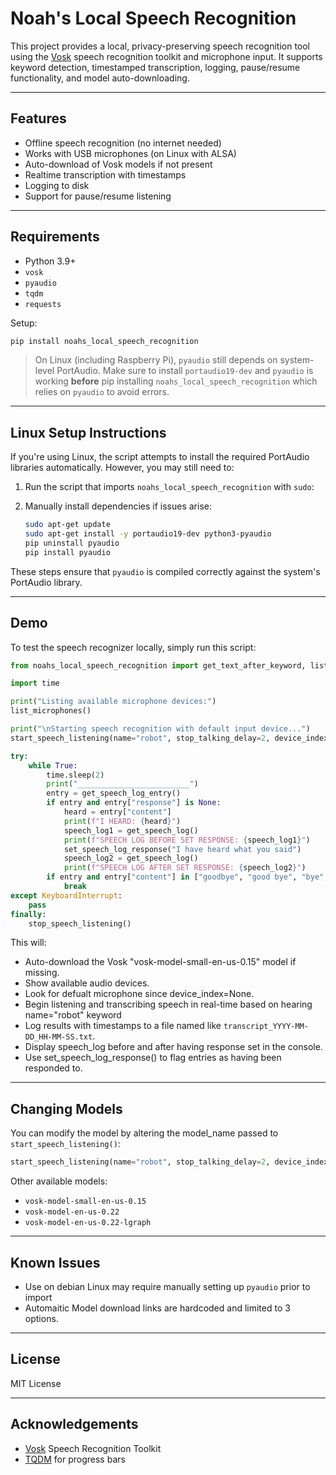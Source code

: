 # Noah's Local Speech Recognition

This project provides a local, privacy-preserving speech recognition tool using the [Vosk](https://alphacephei.com/vosk/) speech recognition toolkit and microphone input. It supports keyword detection, timestamped transcription, logging, pause/resume functionality, and model auto-downloading.

---

## Features

* Offline speech recognition (no internet needed)
* Works with USB microphones (on Linux with ALSA)
* Auto-download of Vosk models if not present
* Realtime transcription with timestamps
* Logging to disk
* Support for pause/resume listening

---

## Requirements

* Python 3.9+
* `vosk`
* `pyaudio`
* `tqdm`
* `requests`

Setup:

```bash
pip install noahs_local_speech_recognition
```

> On Linux (including Raspberry Pi), `pyaudio` still depends on system-level PortAudio. Make sure to install `portaudio19-dev` and `pyaudio` is working **before** pip installing `noahs_local_speech_recognition` which relies on `pyaudio` to avoid errors.

---

## Linux Setup Instructions

If you're using Linux, the script attempts to install the required PortAudio libraries automatically. However, you may still need to:

1. Run the script that imports `noahs_local_speech_recognition` with `sudo`:

2. Manually install dependencies if issues arise:

   ```bash
   sudo apt-get update
   sudo apt-get install -y portaudio19-dev python3-pyaudio
   pip uninstall pyaudio
   pip install pyaudio
   ```

These steps ensure that `pyaudio` is compiled correctly against the system's PortAudio library.

---

## Demo

To test the speech recognizer locally, simply run this script:

```python
from noahs_local_speech_recognition import get_text_after_keyword, list_microphones, start_speech_listening, stop_speech_listening, get_speech_log, get_speech_log_entry, set_speech_log_response, remove_speech_log_entry, pause_speech_listening, resume_speech_listening

import time

print("Listing available microphone devices:")
list_microphones()

print("\nStarting speech recognition with default input device...")
start_speech_listening(name="robot", stop_talking_delay=2, device_index=None, model_name="vosk-model-small-en-us-0.15")

try:
    while True:
        time.sleep(2)
        print("_________________________")
        entry = get_speech_log_entry()
        if entry and entry["response"] is None:
            heard = entry["content"]
            print(f"I HEARD: {heard}")
            speech_log1 = get_speech_log()
            print(f"SPEECH LOG BEFORE SET RESPONSE: {speech_log1}")
            set_speech_log_response("I have heard what you said")
            speech_log2 = get_speech_log()
            print(f"SPEECH LOG AFTER SET RESPONSE: {speech_log2}")
        if entry and entry["content"] in ["goodbye", "good bye", "bye", "quit", "end", "exit"]:
            break
except KeyboardInterrupt:
    pass
finally:
    stop_speech_listening()
```

This will:

* Auto-download the Vosk "vosk-model-small-en-us-0.15" model if missing.
* Show available audio devices.
* Look for defualt microphone since device_index=None.
* Begin listening and transcribing speech in real-time based on hearing name="robot" keyword
* Log results with timestamps to a file named like `transcript_YYYY-MM-DD_HH-MM-SS.txt`.
* Display speech_log before and after having response set in the console.
* Use set_speech_log_response() to flag entries as having been responded to.

---

## Changing Models

You can modify the model by altering the model_name passed to `start_speech_listening()`:

```python
start_speech_listening(name="robot", stop_talking_delay=2, device_index=None, model_name="vosk-model-small-en-us-0.15")
```

Other available models:

* `vosk-model-small-en-us-0.15`
* `vosk-model-en-us-0.22`
* `vosk-model-en-us-0.22-lgraph`

---

## Known Issues

* Use on debian Linux may require manually setting up `pyaudio` prior to import
* Automaitic Model download links are hardcoded and limited to 3 options.

---

## License

MIT License

---

## Acknowledgements

* [Vosk](https://alphacephei.com/vosk/) Speech Recognition Toolkit
* [TQDM](https://github.com/tqdm/tqdm) for progress bars
